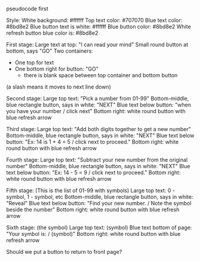 pseudocode first

Style: 
White background: #ffffff
Top text color: #707070
Blue text color: #8bd8e2
Blue button text is white: #ffffff
Blue button color: #8bd8e2
White refresh button blue color is: #8bd8e2

First stage:
Large text at top: "I can read your mind"
Small round button at bottom, says "GO"
Two containers:
- One top for text
- One bottom right for button: "GO" 
    - there is blank space between top container and bottom button

(a slash means it moves to next line down)

Second stage:
Large top text: "Pick a number from 01-99"
Bottom-middle, blue rectangle button, says in white: "NEXT"
Blue text below button: "when you have your number / click next"
Bottom right: white round button with blue refresh arrow

Third stage: 
Large top text: "Add both digits together to get a new number"
Bottom-middle, blue rectangle button, says in white: "NEXT"
Blue text below button: "Ex: 14 is 1 + 4 = 5 / click next to proceed."
Bottom right: white round button with blue refresh arrow

Fourth stage:
Large top text: "Subtract your new number from the original number"
Bottom-middle, blue rectangle button, says in white: "NEXT"
Blue text below button: "Ex: 14 - 5 = 9 / click next to proceed."
Bottom right: white round button with blue refresh arrow

Fifth stage: (This is the list of 01-99 with symbols)
Large top text: 0 - symbol, 1 - symbol, etc
Bottom-middle, blue rectangle button, says in white: "Reveal"
Blue text below button: "Find your new number. / Note the symbol beside the number"
Bottom right: white round button with blue refresh arrow

Sixth stage: (the symbol)
Large top text: (symbol)
Blue text bottom of page: "Your symbol is: / (symbol)"
Bottom right: white round button with blue refresh arrow

Should we put a button to return to front page?